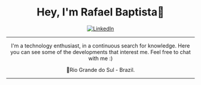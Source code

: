 <h1 align="center">Hey, I'm Rafael Baptista🤗</h1>

<p align="center">
    <a href="https://www.linkedin.com/in/rafaelkbaptista/"><img alt="LinkedIn" src="https://img.shields.io/badge/connect-rafaelkbaptista-blue?logo=linkedin&style=for-the-badge"></a>
</p>

<hr>

<p align="center">
I'm a technology enthusiast, in a continuous search for knowledge. Here you can see some of the developments that interest me. Feel free to chat with me :)
</p>

<p align="center">
📍Rio Grande do Sul - Brazil. 
</p>

<hr>
